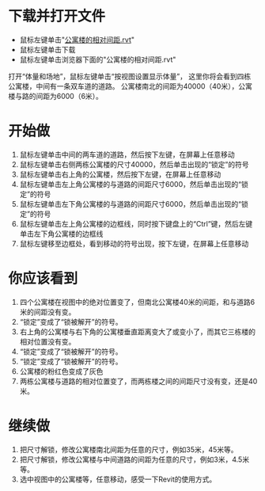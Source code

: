 # 下载并打开文件 #

- 鼠标左键单击"[公寓楼的相对间距.rvt](https://cloud.seafile.com/f/2a58a7c349/)"
- 鼠标左键单击下载
- 鼠标左键单击浏览器下面的"公寓楼的相对间距.rvt"

打开“体量和场地”，鼠标左键单击“按视图设置显示体量”，
这里你将会看到四栋公寓楼，中间有一条双车道的道路。
公寓楼南北的间距为40000（40米），公寓楼与路的间距为6000（6米）。

# 开始做 #

1. 鼠标左键单击中间的两车道的道路，然后按下左键，在屏幕上任意移动
2. 鼠标左键单击右侧两栋公寓楼的尺寸40000，然后单击出现的“锁定”的符号
3. 鼠标左键单击右上角的公寓楼，然后按下左键，在屏幕上任意移动
4. 鼠标左键单击左上角公寓楼的与道路的间距尺寸6000，然后单击出现的“锁定”的符号
5. 鼠标左键单击左下角公寓楼的与道路的间距尺寸6000，然后单击出现的“锁定”的符号
6. 鼠标左键单击左上角公寓楼的边框线，同时按下键盘上的“Ctrl”键，然后左键单击左下角公寓楼的边框线
7. 鼠标左键移至边框处，看到移动的符号出现，按下左键，在屏幕上任意移动

# 你应该看到 #

1. 四个公寓楼在视图中的绝对位置变了，但南北公寓楼40米的间距，和与道路6米的间距没有变。
2. “锁定”变成了“锁被解开”的符号。
3. 右上角的公寓楼与右下角的公寓楼垂直距离变大了或变小了，而其它三栋楼的相对位置没有变。
4. “锁定”变成了“锁被解开”的符号。
5. “锁定”变成了“锁被解开”的符号。
6. 公寓楼的粉红色变成了灰色
7. 两栋公寓楼与道路的相对位置变了，而两栋楼之间的间距尺寸没有变，还是40米。

# 继续做 #

1. 把尺寸解锁，修改公寓楼南北间距为任意的尺寸，例如35米，45米等。
2. 把尺寸解锁，修改公寓楼与中间道路的间距为任意的尺寸，例如3米，4.5米等。
3. 选中视图中的公寓楼等，任意移动，感受一下Revit的使用方式。